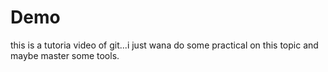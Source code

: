 # Demo 

this is a tutoria video of git...i just wana do some practical on this topic and maybe master some tools.
